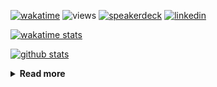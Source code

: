 [![wakatime](https://wakatime.com/badge/user/ddf27f94-292a-4343-b7eb-1143a4c6cf87.svg)](https://wakatime.com/@ddf27f94-292a-4343-b7eb-1143a4c6cf87)
![views](https://komarev.com/ghpvc/?username=chck&color=blueviolet)
[![speakerdeck](https://img.shields.io/badge/Speaker_Deck-chck-8a2be2?style=flat-square&logo=speaker-deck)](https://speakerdeck.com/chck)
[![linkedin](https://img.shields.io/badge/LinkedIn-chck-8a2be2?style=flat-square&logo=linkedin)](https://www.linkedin.com/in/chck/)

[![wakatime stats](https://github-readme-stats-nine-umber-51.vercel.app/api/wakatime?username=chck&layout=compact&count_private=true&hide_title=true&hide=Other&theme=buefy&langs_count=14)](https://wakatime.com/@chck?rank=me)

[![github stats](https://github-readme-stats-nine-umber-51.vercel.app/api?username=chck&count_private=true&show_icons=true&hide_title=true&theme=buefy)](https://github.com/anuraghazra/github-readme-stats)

<details>
  <summary><b>Read more</b></summary>
  <br>

  <!--START_SECTION:waka-->
**🐱 My GitHub Data** 

> 📦 132.7 kB Used in GitHub's Storage 
 > 
> 🏆 650 Contributions in the Year 2025
 > 
> 💼 Opted to Hire
 > 
> 📜 133 Public Repositories 
 > 
> 🔑 24 Private Repositories 
 > 
**I'm a Night 🦉** 

```text
🌞 Morning                1491 commits        █████░░░░░░░░░░░░░░░░░░░░   18.10 % 
🌆 Daytime                2418 commits        ███████░░░░░░░░░░░░░░░░░░   29.36 % 
🌃 Evening                2286 commits        ███████░░░░░░░░░░░░░░░░░░   27.75 % 
🌙 Night                  2042 commits        ██████░░░░░░░░░░░░░░░░░░░   24.79 % 
```
📅 **I'm Most Productive on Thursday** 

```text
Monday                   1455 commits        ████░░░░░░░░░░░░░░░░░░░░░   17.66 % 
Tuesday                  1350 commits        ████░░░░░░░░░░░░░░░░░░░░░   16.39 % 
Wednesday                1555 commits        █████░░░░░░░░░░░░░░░░░░░░   18.88 % 
Thursday                 1773 commits        █████░░░░░░░░░░░░░░░░░░░░   21.52 % 
Friday                   879 commits         ███░░░░░░░░░░░░░░░░░░░░░░   10.67 % 
Saturday                 521 commits         ██░░░░░░░░░░░░░░░░░░░░░░░   06.33 % 
Sunday                   704 commits         ██░░░░░░░░░░░░░░░░░░░░░░░   08.55 % 
```


📊 **This Week I Spent My Time On** 

```text
💬 Programming Languages: 
Other                    13 hrs 9 mins       ███████████████░░░░░░░░░░   60.93 % 
Python                   5 hrs 13 mins       ██████░░░░░░░░░░░░░░░░░░░   24.18 % 
TOML                     53 mins             █░░░░░░░░░░░░░░░░░░░░░░░░   04.16 % 
HCL                      30 mins             █░░░░░░░░░░░░░░░░░░░░░░░░   02.37 % 
YAML                     25 mins             ░░░░░░░░░░░░░░░░░░░░░░░░░   01.93 % 

🔥 Editors: 
Chrome                   16 hrs 37 mins      ███████████████████░░░░░░   77.03 % 
PyCharm                  3 hrs 28 mins       ████░░░░░░░░░░░░░░░░░░░░░   16.07 % 
Zed                      53 mins             █░░░░░░░░░░░░░░░░░░░░░░░░   04.12 % 
Neovim                   20 mins             ░░░░░░░░░░░░░░░░░░░░░░░░░   01.60 % 
Obsidian                 15 mins             ░░░░░░░░░░░░░░░░░░░░░░░░░   01.18 % 
```

**I Mostly Code in Python** 

```text
Python                   47 repos            ████████░░░░░░░░░░░░░░░░░   33.57 % 
Jupyter Notebook         19 repos            ███░░░░░░░░░░░░░░░░░░░░░░   13.57 % 
Ruby                     11 repos            ██░░░░░░░░░░░░░░░░░░░░░░░   07.86 % 
HCL                      6 repos             █░░░░░░░░░░░░░░░░░░░░░░░░   04.29 % 
TypeScript               6 repos             █░░░░░░░░░░░░░░░░░░░░░░░░   04.29 % 
```



**Timeline**

![Lines of Code chart](https://raw.githubusercontent.com/chck/chck/main/assets/bar_graph.png)


 Last Updated on 2025-08-11 02:33 UTC
<!--END_SECTION:waka-->
</details>

